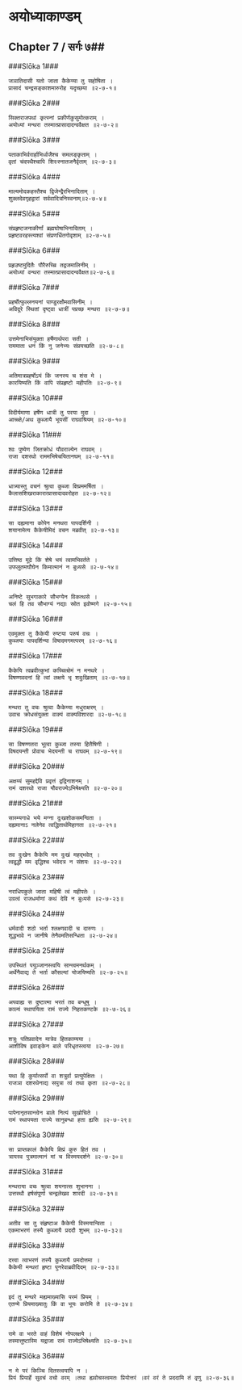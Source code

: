 अयोध्याकाण्डम्
===============================


## Chapter 7  / सर्गः ७##


###Slōka 1###


    जञातिदासी यतो जाता कैकेय्या तु सहोषिता ।
    प्रासादं चन्द्रसङ्काशमारुरोह यदृच्छया ॥२-७-१॥


###Slōka 2###


    सिक्तराजपथां कृत्स्नां प्रकीर्णकुसुमोत्कराम् ।
    अयोध्यां मन्थरा तस्मात्प्रासादादन्ववैक्षत ॥२-७-२॥


###Slōka 3###


    पताकाभिर्वरार्हाभिर्ध्वजैश्च समलङ्कृताम् ।
    वृतां चंदपथैश्चापि शिरःस्नातजनैर्वृताम् ॥२-७-३॥


###Slōka 4###


    माल्यमोदकहस्तैश्च द्विजेन्द्रैरभिनादिताम् ।
    शुक्लदेवगृहद्वारां सर्ववादित्रनिस्वनाम्॥२-७-४॥


###Slōka 5###


    संप्रहृष्टजनाकीर्णां ब्रह्मघोषाभिनादिताम् ।
    प्रहृष्टवरहस्त्यश्वां संप्रणर्धितगोवृशाम् ॥२-७-५॥


###Slōka 6###


    प्रहृउष्टमुदितैः पौरैरुच्च्रि तद्वजमालिनीम् ।
    अयोध्यां वन्थरा तस्मात्प्रासादादन्ववैक्षत॥२-७-६॥


###Slōka 7###


    प्रहर्षोत्फुल्लनयनां पाण्डुरक्षौमवासिनीम् ।
    अविदूरे स्थितां दृष्ट्वा धात्रीं पप्रच्छ मन्थरा ॥२-७-७॥


###Slōka 8###


    उत्तमेनाभिसंयुक्ता हर्षेणार्थपरा सती ।
    राममाता धनं किं नु जनेभ्यः संप्रयच्छति ॥२-७-८॥


###Slōka 9###


    अतिमात्रप्रहर्षोऽयं किं जनस्य च शंस मे ।
    कारयिष्यति किं वापि संप्रहृष्टो महीपतिः ॥२-७-९॥


###Slōka 10###


    विदीर्यमाणा हर्षेण धात्री तु परया मुदा ।
    आच्च्क्षे/अथ कुब्जायै भूयसीं राघवश्रियम् ॥२-७-१०॥


###Slōka 11###


    श्वः पुष्येण जितक्रोधं यौवराज्येन राघवम् ।
    राजा दशरथो राममभिषेचयितानघम् ॥२-७-११॥


###Slōka 12###


    धात्र्यास्तु वचनं श्रुत्वा कुब्जा क्षिप्रममर्षिता ।
    कैलासशिखराकारात्प्रासादादवरोहत ॥२-७-१२॥


###Slōka 13###


    सा दह्यमाना कोपेन मनथरा पापदर्शिनी ।
    शयानामेत्य कैकेयीमिदं वचन मब्रवीत् ॥२-७-१३॥


###Slōka 14###


    उत्तिष्ठ मूढे किं शेषे भयं त्वामभिवर्तते ।
    उपप्लुतमघौघेन किमात्मानं न बुध्यसे ॥२-७-१४॥


###Slōka 15###


    अनिष्टे सुभगाकारे सौभग्येन विकत्थसे ।
    चलं हि तव सौभाग्यं नद्याः स्रोत इवोष्णगे ॥२-७-१५॥


###Slōka 16###


    एवमुक्ता तु कैकेयी रुष्टया परुषं वचः ।
    कुब्जया पापदर्शिन्या विषादमगमत्परम् ॥२-७-१६॥


###Slōka 17###


    कैकेयि त्वब्रवीत्कुभां कच्चित्क्षेमं न मनथरे ।
    विषण्णवदनां हि त्वां लक्षये भृ शदुःखिताम् ॥२-७-१७॥


###Slōka 18###


    मन्थरा तु वचः श्रुत्वा कैकेय्या मधुराक्षरम् ।
    उवाच क्रोधसंयुक्ता वाक्यं वाक्यविशारदा ॥२-७-१८॥


###Slōka 19###


    सा विषण्णतरा भूत्वा कुब्जा तस्या हितैषिणी ।
    विषदयन्ती प्रोवाच भेदयन्ती च राघवम् ॥२-७-१९॥


###Slōka 20###


    अक्षय्यं सुमहद्देवि प्रवृत्तं द्वद्विनाशनम् ।
    रामं दशरथो राजा यौवराज्येऽभिषेक्ष्यति ॥२-७-२०॥


###Slōka 21###


    सास्म्यगाधे भये मग्ना दुःखशोकसमन्विता ।
    दह्यमानाऽ नलेनेव त्वद्धितार्थमिहागता ॥२-७-२१॥


###Slōka 22###


    तव दुःखेन कैकेयि मम दुःखं महद्भवेत् ।
    त्वद्वृद्धौ मम वृद्धिश्च भवेदत्र न संशयः ॥२-७-२२॥


###Slōka 23###


    नराधिपकुले जाता महिषी त्वं महीपतेः ।
    उग्रत्वं राजधर्माणां कथं देवि न बुध्यसे ॥२-७-२३॥


###Slōka 24###


    धर्मवादी शठो भर्ता श्लक्ष्णवादी च दारुणः ।
    शुद्धभावे न जानीषे तेनैवमतिसन्धिता ॥२-७-२४॥


###Slōka 25###


    उपस्थितं पयुञ्जानस्त्वयि सान्त्वमनर्थकम् ।
    अर्थेनैवाद्य ते भर्ता कौसल्यां योजयिष्यति ॥२-७-२५॥


###Slōka 26###


    अपवाह्य स दुष्टात्मा भरतं तव बन्धुषु ।
    काल्यं स्थापयिता रामं राज्ये निहतकण्टके ॥२-७-२६॥


###Slōka 27###


    शत्रुः पतिप्रवादेन मात्रेव हितकाम्यया ।
    आशीविष इवाङ्केन बाले परिधृतस्त्वया ॥२-७-२७॥


###Slōka 28###


    यथा हि कुर्यात्सर्पो वा शत्रुर्वा प्रत्युपेक्षितः ।
    राजञा दशरथेनाद्य सपुत्रा त्वं तथा कृता ॥२-७-२८॥


###Slōka 29###


    पापेनानृतसान्त्वेन बाले नित्यं सुखोचिते ।
    रामं स्थापयता राज्ये सानुबन्धा हता ह्यसि ॥२-७-२९॥


###Slōka 30###


    सा प्राप्तकालं कैकेयि क्षिप्रं कुरु हितं तव ।
    त्रायस्व पुत्रमात्मानं मां च विस्मयदर्शने ॥२-७-३०॥


###Slōka 31###


    मन्थराया वचः श्रुत्वा शयनात्स शुभानना ।
    उत्तस्थौ हर्षसंपूर्णा चन्द्रलेखव शारदी ॥२-७-३१॥


###Slōka 32###


    अतीव सा तु संहृष्टाअ कैकेयी विस्मयान्विता ।
    एकमाभरणं तस्यै कुब्जायै प्रददौ शुभम् ॥२-७-३२॥


###Slōka 33###


    दत्त्वा त्वाभरणं तस्यै कुब्जायै प्रमदोत्तमा ।
    कैकेयी मन्थरां हृष्टा पुनरेवाब्रवीदिदम् ॥२-७-३३॥


###Slōka 34###


    इदं तु मन्थरे मह्यमाख्यासि परमं प्रियम् ।
    एतन्मे प्रियमाख्यातुः किं वा भूयः करोमि ते ॥२-७-३४॥


###Slōka 35###


    रामे वा भरते वाहं विशेषं नोपलक्षये ।
    तस्मात्तुष्टास्मि यद्राजा रामं राज्येऽभिषेक्ष्यति ॥२-७-३५॥


###Slōka 36###


    न मे परं किञ्चि दितस्त्वयापि न ।
    प्रियं प्रियार्हे सुवचं वचो वरम् ।तथा ह्यवोचस्त्वमतः प्रियोत्तरं ।वरं वरं ते प्रददामि तं वृणु ॥२-७-३६॥


